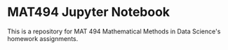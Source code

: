 # MAT494 Jupyter Notebook
This is a repository for MAT 494 Mathematical Methods in Data Science's homework assignments.
